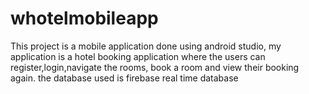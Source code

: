 # whotelmobileapp
This project is a mobile application done using android studio, my application is a hotel booking application where the users can register,login,navigate the rooms, book a room and view their booking again. the database used is firebase real time database
